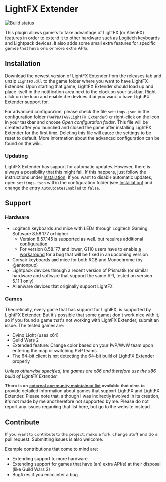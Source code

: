 # LightFX Extender
[![Build status](https://ci.appveyor.com/api/projects/status/ual57rxoe7wf0pm3/branch/master?svg=true)](https://ci.appveyor.com/project/Archomeda/lightfx-extender/branch/master)

This plugin allows gamers to take advantage of LightFX (or AlienFX) features in
order to extend it to other hardware such as Logitech keyboards and Lightpack
devices. It also adds some small extra features for specific games that have one
or more extra APIs.

## Installation
Download the newest version of LightFX Extender from the releases tab and unzip
`LightFX.dll` to the game folder where you want to have LightFX Extender. Upon
starting that game, LightFX Extender should load up and place itself in the
notification area next to the clock on your taskbar. Right-click on the icon and
enable the devices that you want to have LightFX Extender support for.

For advanced configuration, please check the file `settings.json` in the
configuration folder (`%APPDATA%\LightFX Extender`) or right-click on the icon
in your taskbar and choose *Open configuration folder*. This file will be
created after you launched and closed the game after installing LightFX Extender
for the first time. Deleting this file will cause the settings to be reset to
default. More information about the advanced configuration can be found on
[the wiki](https://github.com/Archomeda/lightfx-extender/wiki/Configuration).

### Updating
LightFX Extender has support for automatic updates. However, there is always a
possibility that this might fail. If this happens, just follow the instructions
under [Installation](#Installation). If you want to disable automatic updates,
open `settings.json` within the configuration folder (see
[Installation](#Installation)) and change the entry `AutoUpdatesEnabled` to
`false`.

## Support
### Hardware
- Logitech keyboards and mice with LEDs through Logitech Gaming Software
8.58.177 or higher
  - Version 8.57.145 is supported as well, but requires
[additional configuration](https://github.com/Archomeda/lightfx-extender/wiki/Logitech-Color-Range)
  - For version 8.58.177 and lower, G110 users have to enable
[a workaround](https://github.com/Archomeda/lightfx-extender/wiki/Logitech-G110-Workaround)
for a bug that will be fixed in an upcoming version
- Corsair keyboards and mice for both RGB and Monochrome (by @antonpup)
- Lightpack devices through a recent version of Prismatik (or similar hardware
and software that support the same API, tested on version 5.11.1 only)
- Alienware devices that originally support LightFX

### Games
Theoretically, every game that has support for LightFX, is supported by LightFX
Extender. But it's possible that some games don't work nice with it, so if you
found a game that's not working with LightFX Extender, submit an issue. The
tested games are:
- Dying Light (uses x64)
- Guild Wars 2
 - Extended feature: Change color based on your PvP/WvW team upon entering the
   map or switching PvP teams
 - The 64-bit client is not detecting the 64-bit build of LightFX Extender
   properly

*Unless otherwise specified, the games are x86 and therefore use the x86 build
of LightFX Extender.*

There is an [external community maintained list](http://alienfx.cyanlabs.net/)
available that aims to provide detailed information about games that support
LightFX and LightFX Extender. Please note that, although I was indirectly
involved in its creation, it's not made by me and therefore not supported by me.
Please do not report any issues regarding that list here, but go to the website
instead.

## Contribute
If you want to contribute to the project, make a fork, change stuff and do a
pull request. Submitting issues is also welcome.

Example contributions that come to mind are:
- Extending support to more hardware
- Extending support for games that have (an) extra API(s) at their disposal
(like Guild Wars 2)
- Bugfixes if you encounter a bug
